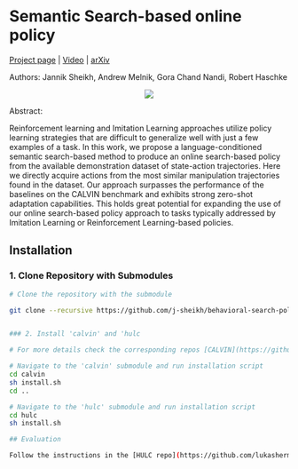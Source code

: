 # Semantic Search-based online policy
[Project page](https://j-sheikh.github.io/behavioral-search-policy/) | [Video](https://www.youtube.com/watch?v=IEEhlYKjs-E&feature=youtu.be) | [arXiv](https://arxiv.org/abs/2312.05925)

Authors: Jannik Sheikh, Andrew Melnik, Gora Chand Nandi, Robert Haschke

<p align="center">
	<img src="assets/splash.gif" />
</p>

Abstract:

Reinforcement learning and Imitation Learning approaches utilize policy learning strategies that are difficult to generalize well with just a few examples of a task. In this work, we propose a language-conditioned semantic search-based method to produce an online search-based policy from the available demonstration dataset of state-action trajectories. Here we directly acquire actions from the most similar manipulation trajectories found in the dataset. Our approach surpasses the performance of the baselines on the CALVIN benchmark and exhibits strong zero-shot adaptation capabilities. This holds great potential for expanding the use of our online search-based policy approach to tasks typically addressed by Imitation Learning or Reinforcement Learning-based policies.


## Installation


### 1. Clone Repository with Submodules

```bash
# Clone the repository with the submodule

git clone --recursive https://github.com/j-sheikh/behavioral-search-policy


### 2. Install 'calvin' and 'hulc

# For more details check the corresponding repos [CALVIN](https://github.com/mees/calvin) and [HULC](https://github.com/lukashermann/hulc). 

# Navigate to the 'calvin' submodule and run installation script
cd calvin
sh install.sh
cd ..

# Navigate to the 'hulc' submodule and run installation script
cd hulc
sh install.sh

## Evaluation

Follow the instructions in the [HULC repo](https://github.com/lukashermann/hulc). For evaluating our search based policy reference in hulc/evaluation/evaluate_policy.py to either sb_model/evaluation/evaluation_netural_position.py or sb_model/evaluation/evaluation_single.py. 


